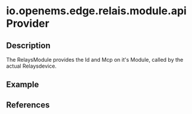 # io.openems.edge.relais.module.api Provider

## Description

The RelaysModule provides the Id and Mcp on it's Module, called by the actual Relaysdevice.

## Example

## References

